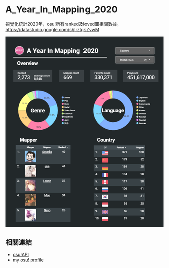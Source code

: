 # A_Year_In_Mapping_2020  
視覺化統計2020年，osu!所有ranked及loved圖相關數據。  
https://datastudio.google.com/s/jIrztqsZvwM  

![demo](demo.png)

## 相關連結
* [osu!API](https://github.com/ppy/osu-api/wiki)  
* [my osu! profile](https://osu.ppy.sh/users/4470854)  
